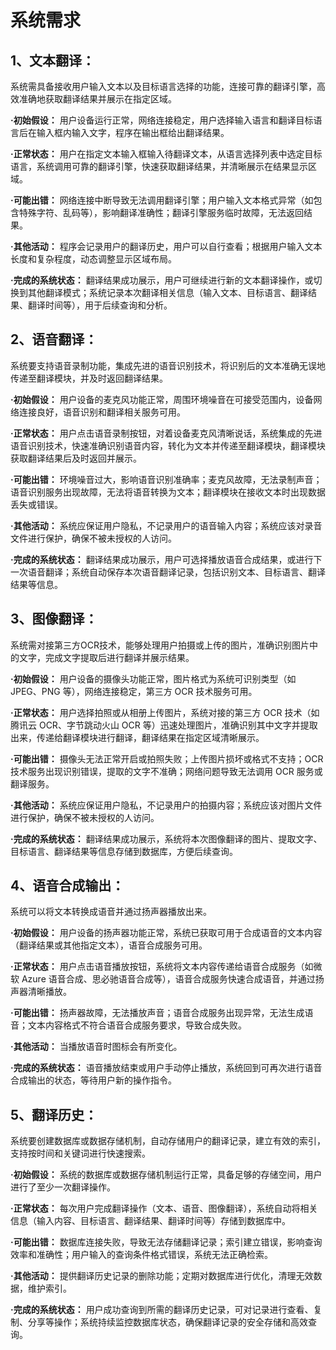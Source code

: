 # **系统需求**

## **1、文本翻译：**

系统需具备接收用户输入文本以及目标语言选择的功能，连接可靠的翻译引擎，高效准确地获取翻译结果并展示在指定区域。

**·初始假设：**
用户设备运行正常，网络连接稳定，用户选择输入语言和翻译目标语言后在输入框内输入文字，程序在输出框给出翻译结果。

**·正常状态：**
用户在指定文本输入框输入待翻译文本，从语言选择列表中选定目标语言，系统调用可靠的翻译引擎，快速获取翻译结果，并清晰展示在结果显示区域。

**·可能出错：**
网络连接中断导致无法调用翻译引擎；用户输入文本格式异常（如包含特殊字符、乱码等），影响翻译准确性；翻译引擎服务临时故障，无法返回结果。

**·其他活动：**
程序会记录用户的翻译历史，用户可以自行查看；根据用户输入文本长度和复杂程度，动态调整显示区域布局。

**·完成的系统状态：**
翻译结果成功展示，用户可继续进行新的文本翻译操作，或切换到其他翻译模式；系统记录本次翻译相关信息（输入文本、目标语言、翻译结果、翻译时间等），用于后续查询和分析。

## **2、语音翻译：**

系统要支持语音录制功能，集成先进的语音识别技术，将识别后的文本准确无误地传递至翻译模块，并及时返回翻译结果。

**·初始假设：**
用户设备的麦克风功能正常，周围环境噪音在可接受范围内，设备网络连接良好，语音识别和翻译相关服务可用。

**·正常状态：**
用户点击语音录制按钮，对着设备麦克风清晰说话，系统集成的先进语音识别技术，快速准确识别语音内容，转化为文本并传递至翻译模块，翻译模块获取翻译结果后及时返回并展示。

**·可能出错：**
环境噪音过大，影响语音识别准确率；麦克风故障，无法录制声音；语音识别服务出现故障，无法将语音转换为文本；翻译模块在接收文本时出现数据丢失或错误。

**·其他活动：**
系统应保证用户隐私，不记录用户的语音输入内容；系统应该对录音文件进行保护，确保不被未授权的人访问。

**·完成的系统状态：**
翻译结果成功展示，用户可选择播放语音合成结果，或进行下一次语音翻译；系统自动保存本次语音翻译记录，包括识别文本、目标语言、翻译结果等信息。

## **3、图像翻译：**

系统需对接第三方OCR技术，能够处理用户拍摄或上传的图片，准确识别图片中的文字，完成文字提取后进行翻译并展示结果。

**·初始假设：**
用户设备的摄像头功能正常，图片格式为系统可识别类型（如 JPEG、PNG 等），网络连接稳定，第三方 OCR 技术服务可用。

**·正常状态：**
用户选择拍照或从相册上传图片，系统对接的第三方 OCR 技术（如腾讯云 OCR、字节跳动火山 OCR 等）迅速处理图片，准确识别其中文字并提取出来，传递给翻译模块进行翻译，翻译结果在指定区域清晰展示。

**·可能出错：**
摄像头无法正常开启或拍照失败；上传图片损坏或格式不支持；OCR 技术服务出现识别错误，提取的文字不准确；网络问题导致无法调用 OCR 服务或翻译服务。

**·其他活动：**
系统应保证用户隐私，不记录用户的拍摄内容；系统应该对图片文件进行保护，确保不被未授权的人访问。

**·完成的系统状态：**
翻译结果成功展示，系统将本次图像翻译的图片、提取文字、目标语言、翻译结果等信息存储到数据库，方便后续查询。

## **4、语音合成输出：**

系统可以将文本转换成语音并通过扬声器播放出来。

**·初始假设：**
用户设备的扬声器功能正常，系统已获取可用于合成语音的文本内容（翻译结果或其他指定文本），语音合成服务可用。

**·正常状态：**
用户点击语音播放按钮，系统将文本内容传递给语音合成服务（如微软 Azure 语音合成、思必驰语音合成等），语音合成服务快速合成语音，并通过扬声器清晰播放。

**·可能出错：**
扬声器故障，无法播放声音；语音合成服务出现异常，无法生成语音；文本内容格式不符合语音合成服务要求，导致合成失败。

**·其他活动：**
当播放语音时图标会有所变化。

**·完成的系统状态：**
语音播放结束或用户手动停止播放，系统回到可再次进行语音合成输出的状态，等待用户新的操作指令。

## **5、翻译历史：**

系统要创建数据库或数据存储机制，自动存储用户的翻译记录，建立有效的索引，支持按时间和关键词进行快速搜索。

**·初始假设：**
系统的数据库或数据存储机制运行正常，具备足够的存储空间，用户进行了至少一次翻译操作。

**·正常状态：**
每次用户完成翻译操作（文本、语音、图像翻译），系统自动将相关信息（输入内容、目标语言、翻译结果、翻译时间等）存储到数据库中。

**·可能出错：**
数据库连接失败，导致无法存储翻译记录；索引建立错误，影响查询效率和准确性；用户输入的查询条件格式错误，系统无法正确检索。

**·其他活动：**
提供翻译历史记录的删除功能；定期对数据库进行优化，清理无效数据，维护索引。

**·完成的系统状态：**
用户成功查询到所需的翻译历史记录，可对记录进行查看、复制、分享等操作；系统持续监控数据库状态，确保翻译记录的安全存储和高效查询。